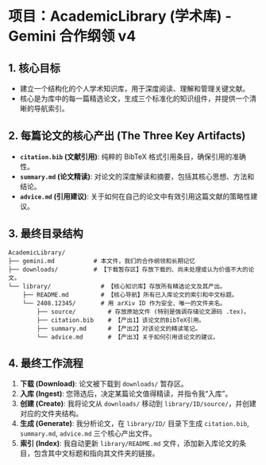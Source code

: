 # 项目：AcademicLibrary (学术库) - Gemini 合作纲领 v4

## 1. 核心目标
- 建立一个结构化的个人学术知识库，用于深度阅读、理解和管理关键文献。
- 核心是为库中的每一篇精选论文，生成三个标准化的知识组件，并提供一个清晰的导航索引。

## 2. 每篇论文的核心产出 (The Three Key Artifacts)
- **`citation.bib` (文献引用)**: 纯粹的 BibTeX 格式引用条目，确保引用的准确性。
- **`summary.md` (论文精读)**: 对论文的深度解读和摘要，包括其核心思想、方法和结论。
- **`advice.md` (引用建议)**: 关于如何在自己的论文中有效引用这篇文献的策略性建议。

## 3. 最终目录结构
```
AcademicLibrary/
├── gemini.md           # 本文件，我们的合作纲领和长期记忆
├── downloads/          # 【下载暂存区】存放下载的、尚未处理或认为价值不大的论文。
└── library/              # 【核心知识库】存放所有精选论文及其产出。
    ├── README.md         # 【核心导航】所有已入库论文的索引和中文标题。
    └── 2408.12345/       # 用 arXiv ID 作为安全、唯一的文件夹名。
        ├── source/         # 存放原始文件 (特别是强调存储论文源码 .tex)。
        ├── citation.bib    # 【产出1】该论文的BibTeX引用。
        ├── summary.md      # 【产出2】对该论文的精读笔记。
        └── advice.md       # 【产出3】关于如何引用该论文的建议。
```

## 4. 最终工作流程
1.  **下载 (Download)**: 论文被下载到 `downloads/` 暂存区。
2.  **入库 (Ingest)**: 您筛选后，决定某篇论文值得精读，并指令我“入库”。
3.  **创建 (Create)**: 我将论文从 `downloads/` 移动到 `library/ID/source/`，并创建对应的文件夹结构。
4.  **生成 (Generate)**: 我分析论文，在 `library/ID/` 目录下生成 `citation.bib`, `summary.md`, `advice.md` 三个核心产出文件。
5.  **索引 (Index)**: 我自动更新 `library/README.md` 文件，添加新入库论文的条目，包含其中文标题和指向其文件夹的链接。
